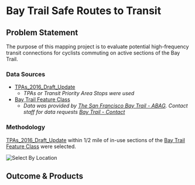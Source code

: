 # Bay Trail Safe Routes to Transit

## Problem Statement

The purpose of this mapping project is to evaluate potential high-frequency transit connections for cyclists commuting on active sections of the Bay Trail. 

### Data Sources 

- [TPAs_2016_Draft_Update](http://mtc.maps.arcgis.com/home/item.html?id=adab9b00c2d04f46ab1fb56ae5787a3a)
    - *TPAs or Transit Priority Area Stops were used*
- [Bay Trail Feature Class](#outcome--products)
    - *Data was provided by [The San Francisco Bay Trail - ABAG](http://baytrail.org/baytrailmap.html). Contact staff for data requests [Bay Trail - Contact](http://baytrail.org/contact/)*

### Methodology 

[TPAs_2016_Draft_Update](http://mtc.maps.arcgis.com/home/item.html?id=adab9b00c2d04f46ab1fb56ae5787a3a) within 1/2 mile of in-use sections of the [Bay Trail Feature Class](#outcome--products) were selected. 

![Select By Location](https://github.com/MetropolitanTransportationCommission/Adhoc-Spatial-Analysis/blob/master/Bay-Trail-Safe-Routes-To-Transit/repo-images/ArcGIS%20Pro%20Select%20by%20Location%20.5%20mi.png)

## Outcome & Products  

